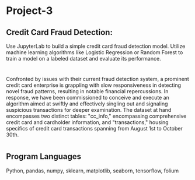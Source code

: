 # Project-3

## Credit Card Fraud Detection:
 Use JupyterLab to build a simple credit card fraud detection model. Utilize machine learning algorithms like Logistic Regression or Random Forest to train a model on a labeled dataset and evaluate its performance.
#
Confronted by issues with their current fraud detection system, a prominent credit card enterprise is grappling with slow responsiveness in detecting novel fraud patterns, resulting in notable financial repercussions. In response, we have been commissioned to conceive and execute an algorithm aimed at swiftly and effectively singling out and signaling suspicious transactions for deeper examination. The dataset at hand encompasses two distinct tables: "cc_info," encompassing comprehensive credit card and cardholder information, and "transactions," housing specifics of credit card transactions spanning from August 1st to October 30th.
#
## Program Languages
Python, pandas, numpy, sklearn, matplotlib, seaborn, tensorflow, folium
